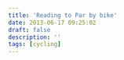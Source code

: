 ```yaml
---
title: 'Reading to Par by bike'
date: 2013-06-17 09:25:02
draft: false
description: ''
tags: [cycling]
---
```


